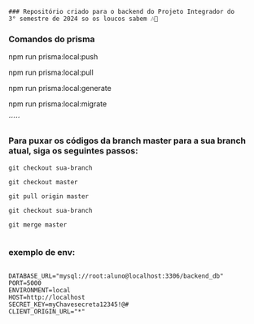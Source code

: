 ````
### Repositório criado para o backend do Projeto Integrador do 
3° semestre de 2024 so os loucos sabem 🎶🎵

````

 ### Comandos do prisma 

npm run prisma:local:push

npm run prisma:local:pull

npm run prisma:local:generate

npm run prisma:local:migrate



´´´´´
### Para puxar os códigos da branch master para a sua branch atual, siga os seguintes passos:

`````
git checkout sua-branch

git checkout master

git pull origin master

git checkout sua-branch

git merge master


`````
### exemplo de env:
`````

DATABASE_URL="mysql://root:aluno@localhost:3306/backend_db"
PORT=5000
ENVIRONMENT=local
HOST=http://localhost
SECRET_KEY=myChavesecreta12345!@#
CLIENT_ORIGIN_URL="*"

